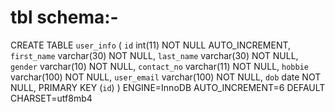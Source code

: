 # tbl schema:- 

CREATE TABLE `user_info` (
 `id` int(11) NOT NULL AUTO_INCREMENT,
 `first_name` varchar(30) NOT NULL,
 `last_name` varchar(30) NOT NULL,
 `gender` varchar(10) NOT NULL,
 `contact_no` varchar(11) NOT NULL,
 `hobbie` varchar(100) NOT NULL,
 `user_email` varchar(100) NOT NULL,
 `dob` date NOT NULL,
 PRIMARY KEY (`id`)
) ENGINE=InnoDB AUTO_INCREMENT=6 DEFAULT CHARSET=utf8mb4
